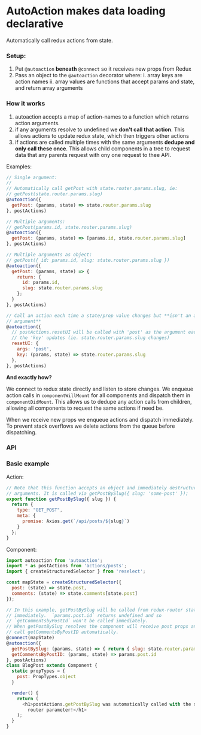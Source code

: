# AutoAction makes data loading declarative

Automatically call redux actions from state.

### Setup:

1. Put `@autoaction` **beneath** `@connect` so it receives new props from Redux
2. Pass an object to the `@autoaction` decorator where:
  i. array keys are action names
  ii. array values are functions that accept params and state, and return array
  arguments

### How it works

1. autoaction accepts a map of action-names to a function which returns action
   arguments.
2. if any arguments resolve to undefined we **don't call that action**. This
   allows actions to update redux state, which then triggers other actions
3. if actions are called multiple times with the same arguments **dedupe and
   only call these once**. This allows child components in a tree to request 
   data that any parents request with ony one request to thee API.

Examples:

```js
// Single argument:
//
// Automatically call getPost with state.router.params.slug, ie:
// getPost(state.router.params.slug)
@autoaction({
  getPost: (params, state) => state.router.params.slug
}, postActions)

// Multiple arguments:
// getPost(params.id, state.router.params.slug)
@autoaction({
  getPost: (params, state) => [params.id, state.router.params.slug]
}, postActions)

// Multiple arguments as object:
// getPost({ id: params.id, slug: state.router.params.slug })
@autoaction({
  getPost: (params, state) => {
    return: {
      id: params.id,
      slug: state.router.params.slug
    };
  }
}, postActions)

// Call an action each time a state/prop value changes but **isn't an action
// argument**
@autoaction({
  // postActions.resetUI will be called with 'post' as the argument each time
  // the 'key' updates (ie. state.router.params.slug changes)
  resetUI: {
    args: 'post',
    key: (params, state) => state.router.params.slug
  },
}, postActions)
```

**And exactly how?**

We connect to redux state directly and listen to store changes.  We enqueue
action calls in `componentWillMount` for all components and dispatch them in
`componentDidMount`. This allows us to dedupe any action calls from children,
allowing all components to request the same actions if need be.

When we receive new props we enqueue actions and dispatch immediately. To
prevent stack overflows we delete actions from the queue before dispatching.

### API



### Basic example

Action:

```js
// Note that this function accepts an object and immediately destructures into
// arguments. It is called via getPostBySlug({ slug: 'some-post' });
export function getPostBySlug({ slug }) {
  return {
    type: "GET_POST",
    meta: {
      promise: Axios.get(`/api/posts/${slug}`)
    }
  };
}
```

Component:

```js
import autoaction from 'autoaction';
import * as postActions from 'actions/posts';
import { createStructuredSelector } from 'reselect';

const mapState = createStructuredSelector({
  post: (state) => state.post,
  comments: (state) => state.comments[state.post]
});

// In this example, getPostBySlug will be called from redux-router state
// immediately.  `params.post.id` returns undefined and so
// `getCommentsbyPostId` won't be called immediately.
// When getPostBySlug resolves the component will receive post props and will
// call getCommentsByPostID automatically.
@connect(mapState)
@autoaction({
  getPostBySlug: (params, state) => { return { slug: state.router.params.slug }; }
  getCommentsByPostID: (params, state) => params.post.id
}, postActions)
class BlogPost extends Component {
  static propTypes = {
    post: PropTypes.object
  }

  render() {
    return (
      <h1>postActions.getPostBySlug was automatically called with the slug
        router parameter!</h1>
    );
  }
}
```
